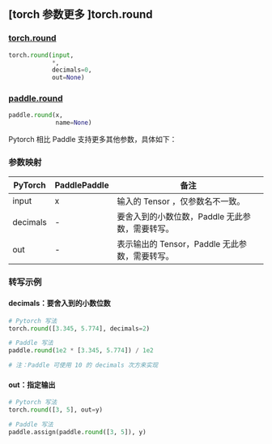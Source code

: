 ## [torch 参数更多 ]torch.round
### [torch.round](https://pytorch.org/docs/stable/generated/torch.round.html?highlight=round#torch.round)

```python
torch.round(input,
            *,
            decimals=0,
            out=None)
```

### [paddle.round](https://www.paddlepaddle.org.cn/documentation/docs/zh/develop/api/paddle/round_cn.html#round)

```python
paddle.round(x,
             name=None)
```

Pytorch 相比 Paddle 支持更多其他参数，具体如下：
### 参数映射
| PyTorch       | PaddlePaddle | 备注                                                   |
| ------------- | ------------ | ------------------------------------------------------ |
| input         | x            | 输入的 Tensor ，仅参数名不一致。                                      |
| decimals      | -            | 要舍入到的小数位数，Paddle 无此参数，需要转写。               |
| out           | -            | 表示输出的 Tensor，Paddle 无此参数，需要转写。               |


### 转写示例
#### decimals：要舍入到的小数位数
```python
# Pytorch 写法
torch.round([3.345, 5.774], decimals=2)

# Paddle 写法
paddle.round(1e2 * [3.345, 5.774]) / 1e2

# 注：Paddle 可使用 10 的 decimals 次方来实现
```

#### out：指定输出
```python
# Pytorch 写法
torch.round([3, 5], out=y)

# Paddle 写法
paddle.assign(paddle.round([3, 5]), y)
```
